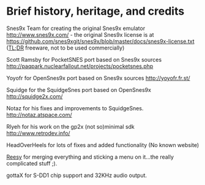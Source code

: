 # Brief history, heritage, and credits #

Snes9x Team for creating the original Snes9x emulator
http://www.snes9x.com/ - the original Snes9x license is at https://github.com/snes9xgit/snes9x/blob/master/docs/snes9x-license.txt ([TL;DR](http://en.wikipedia.org/wiki/Wikipedia:Too_long;_didn%27t_read) freeware, not to be used commercially)

Scott Ramsby for PocketSNES port based on Snes9x sources
http://paqpark.nuclearfallout.net/projects/pocketsnes.php

Yoyofr for OpenSnes9x port based on Snes9x sources
http://yoyofr.fr.st/

Squidge for the SquidgeSnes port based on OpenSnes9x
http://squidge2x.com/

Notaz for his fixes and improvements to SquidgeSnes.
http://notaz.atspace.com/

Rlyeh for his work on the gp2x (not so)minimal sdk
http://www.retrodev.info/

HeadOverHeels for lots of fixes and added functionality
(No known website)

[Reesy](http://www.gp32x.com/board/index.php?/user/11827-reesy/) for merging everything and sticking a menu on it...the really complicated stuff ;).

gottaX for S-DD1 chip support and 32KHz audio output.